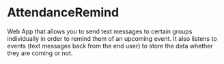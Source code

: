 # AttendanceRemind
Web App that allows you to send text messages to certain groups individually in order to remind them of an upcoming event. It also listens to events (text messages back from the end user) to store the data whether they are coming or not.



